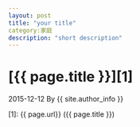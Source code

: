 ```yaml
---
layout: post
title: "your title"
category:家庭
description: "short description"
---
```

# [{{ page.title }}][1]
2015-12-12 By {{ site.author_info }}


[Yannch]:    http://camscofie.github.io  "Yannch"
[1]:    {{ page.url}}  ({{ page.title }})
